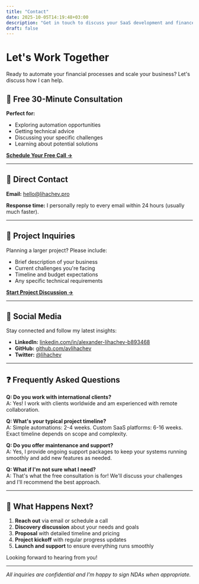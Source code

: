 ```yaml
---
title: "Contact"
date: 2025-10-05T14:19:48+03:00
description: "Get in touch to discuss your SaaS development and finance automation needs"
draft: false
---
```


# Let's Work Together

Ready to automate your financial processes and scale your business? Let's discuss how I can help.

## 🚀 Free 30-Minute Consultation

**Perfect for:**

- Exploring automation opportunities
- Getting technical advice
- Discussing your specific challenges
- Learning about potential solutions

**[Schedule Your Free Call →](mailto:hello@lihachev.pro?subject=Free%20Consultation)**

---

## 📧 Direct Contact

**Email:** [hello@lihachev.pro](mailto:hello@lihachev.pro)

**Response time:** I personally reply to every email within 24 hours (usually much faster).

---

## 💼 Project Inquiries

Planning a larger project? Please include:

- Brief description of your business
- Current challenges you're facing
- Timeline and budget expectations
- Any specific technical requirements

**[Start Project Discussion →](mailto:hello@lihachev.pro?subject=Project%20Inquiry)**

---

## 🤝 Social Media

Stay connected and follow my latest insights:

- **LinkedIn:** [linkedin.com/in/alexander-lihachev-b893468](https://www.linkedin.com/in/alexander-lihachev-b893468)
- **GitHub:** [github.com/avlihachev](https://github.com/avlihachev)
- **Twitter:** [@lihachev](https://twitter.com/lihachev)

---

## ❓ Frequently Asked Questions

**Q: Do you work with international clients?**  
A: Yes! I work with clients worldwide and am experienced with remote collaboration.

**Q: What's your typical project timeline?**  
A: Simple automations: 2-4 weeks. Custom SaaS platforms: 6-16 weeks. Exact timeline depends on scope and complexity.

**Q: Do you offer maintenance and support?**  
A: Yes, I provide ongoing support packages to keep your systems running smoothly and add new features as needed.

**Q: What if I'm not sure what I need?**  
A: That's what the free consultation is for! We'll discuss your challenges and I'll recommend the best approach.

---

## 🎯 What Happens Next?

1. **Reach out** via email or schedule a call
2. **Discovery discussion** about your needs and goals
3. **Proposal** with detailed timeline and pricing
4. **Project kickoff** with regular progress updates
5. **Launch and support** to ensure everything runs smoothly

Looking forward to hearing from you!

---

_All inquiries are confidential and I'm happy to sign NDAs when appropriate._
